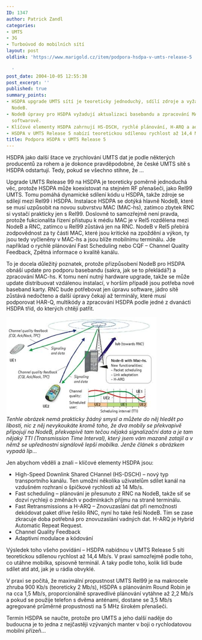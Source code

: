 ```yaml
---
ID: 1347
author: Patrick Zandl
categories:
- UMTS
- 3G
- Turboúvod do mobilních sítí
layout: post
oldlink: 'https://www.marigold.cz/item/podpora-hsdpa-v-umts-release-5

  '
post_date: 2004-10-05 12:55:38
post_excerpt: ''
published: true
summary_points:
- HSDPA upgrade UMTS sítí je teoreticky jednoduchý, sdílí zdroje a vyžaduje úpravy
  NodeB.
- NodeB úpravy pro HSDPA vyžadují aktualizaci basebandu a zpracování MAC-hs, často
  softwarově.
- Klíčové elementy HSDPA zahrnují HS-DSCH, rychlé plánování, H-ARQ a adaptivní modulaci.
- HSDPA v UMTS Release 5 nabízí teoretickou sdílenou rychlost až 14,4 Mb/s.
title: Podpora HSDPA v UMTS Release 5
---
```


<p>
HSDPA jako další štace ve zrychlování UMTS dat je podle některých producentů za rohem a je dokonce pravděpodobné, že české UMTS sítě s HSDPA odstartují. Tedy, pokud se všechno stihne, že …</p>

<p>
Upgrade UMTS Release 99 na HSDPA je teoreticky poměrně jednoduchá věc, protože HSDPA může koexistovat na stejném RF přenašeči, jako Rel99 UMTS. Tomu pomáhá dynamické sdílení kódu u HSDPA, takže zdroje se sdílejí mezi Rel99 i HSDPA. Instalace HSDPA se dotýká hlavně NodeB, které se musí uzpůsobit na novou subvrstvu MAC (MAC-hs), zatímco zbytek RNC si vystačí prakticky jen s  Rel99. Doslovně to samozřejmě není pravda, protože fukcionalita řízení přístupu k médiu MAC je v Rel5 rozdělena mezi NodeB a RNC, zatímco u Rel99 zůstává jen na RNC. NodeB v Rel5 přebírá zodpovědnost za ty části MAC, které jsou kritické na zpoždění a výkon, ty jsou tedy vyčleněny v MAC-hs a jsou blíže mobilnímu terminálu. Jde například o rychlé plánování Fast Scheduling nebo CQF – Channel Quality Feedback, Zpětná informace o kvalitě kanálu. </p>

<p>
To  je docela důležitý poznatek, protože přizpůsobení NodeB pro HSDPA obnáší update pro podporu basebandu (sakra, jak se to překládá?) a zpracování MAC-hs. K tomu není nutný hardware upgrade, takže se může update distribuovat vzdálenou instalací, v horším případě jsou potřeba nové baseband karty. RNC bude potřebovat jen úpravu software, jádro sítě zůstává nedočteno a další úpravy čekají až terminály, které musí podporovat HAR-Q, multikódy a zpracování HSDPA podle jedné z dvanácti HSDPA tříd, do kterých chtějí patřit.</p>

<div class="rightbox"><img src="/assets/20041005-hsdpa-terminaly.jpg" alt="HSDPA z pohledu terminálu" width="400" height="260" /></div>
<i>Tenhle obrázek nemá prakticky žádný smysl a můžete do něj hledět po libosti, nic z něj nevykoukáte kromě toho, že dva mobily se překvapivě připojují na NodeB, překvapivě tam tečou nějaká  signalizační data a je tam nějaký TTI (Transmission Time Interval), který jsem vám mazaně zatajil a v němž se upřednostní signálově lepší mobilka. Jenže článek s obrázkem vypadá líp&#8230;</i></p>

<p>
Jen abychom věděli a znali – klíčové elementy HSDPA jsou:</p>

<ul>
<li>High-Speed Downlink Shared CHannel (HS-DSCH) – nový typ transportního kanálu. Ten umožní několika uživatelům sdílet kanál na vzdušném rozhraní o špičkové rychlosti až 14 Mb/s. </li>
<li>Fast scheduling – plánování je přesunuto z RNC na NodeB, takže 	síť se dozví rychleji o změnách v podmínkách příjmu na straně terminálu. </li>
<li>Fast Retransmissions a H-ARQ – Znovuzaslání dat při nemožnosti dekódovat paket dříve řešilo RNC, nyní ho také řeší NodeB. Tím se zase zkracuje doba potřebná pro znovuzaslání vadných dat. H-ARQ je Hybrid Automatic Repeat Request. </li>
<li>
Channel Quality Feedback</li>
<li>
Adaptivní modulace a kódování</li>
</ul>
<p>
Výsledek toho všeho povídání – HSDPA nabídnou v UMTS Release 5 síti teoretickou sdílenou rychlost až 14,4 Mb/s. V praxi samozřejmě podle toho, co utáhne mobilka, spisovně terminál. A taky podle toho, kolik lidí bude sdílet atd atd, jak je u rádia obvyklé. </p>

<p>
V praxi se počítá, že maximální propustnost UMTS Rel99 je na makrocele zhruba 900 Kb/s (teoreticky 2 Mb/s), HSDPA s plánováním Round Robin je na cca 1,5 Mb/s, proporcionálně spravedlivé plánování vytáhne až 2,2 Mb/s a pokud se použije telefon s dvěma anténami, dostane se 3,5 Mb/s agregované průměrné propustnosti na 5 MHz širokém přenašeči. </p>

<p>
Termín HSDPA se naučte, protože pro UMTS a jeho další naděje do budoucna je to jedna z nejčastěji vzývaných manter v boji o rychlodatovou mobilní přízeň… </p>